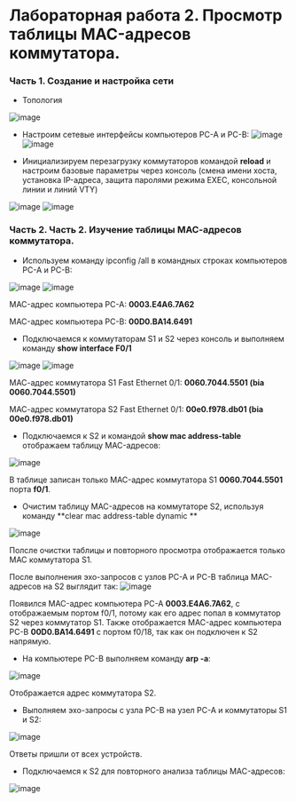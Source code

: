 # Лабораторная работа 2. Просмотр таблицы MAC-адресов коммутатора.
### Часть 1. Создание и настройка сети
- Топология

![image](https://user-images.githubusercontent.com/89464074/131843044-4f97c3a9-73f1-451d-8d96-2de7b902a006.png)

- Настроим сетевые интерфейсы компьютеров PC-A и PC-B:
![image](https://user-images.githubusercontent.com/89464074/131844243-dc5a25f4-eb2b-4d10-8601-7a1ead8a9d59.png) ![image](https://user-images.githubusercontent.com/89464074/131844407-1a944791-cf7a-415d-96a7-4d66e1cf70ec.png)

- Инициализируем перезагрузку коммутаторов командой **reload** и настроим базовые параметры через консоль (смена имени хоста, установка IP-адреса, защита паролями режима EXEC, консольной линии и линий VTY)

![image](https://user-images.githubusercontent.com/89464074/132118028-32d09088-01fe-40a4-a198-73a1f1947fd2.png)
![image](https://user-images.githubusercontent.com/89464074/132118191-4979eede-0df0-4d61-9c13-3772fa2a0daa.png)





### Часть 2. Часть 2. Изучение таблицы МАС-адресов коммутатора.

- Используем команду ipconfig /all в командных строках компьютеров PC-A и PC-B:

![image](https://user-images.githubusercontent.com/89464074/132118337-193243be-039d-47be-ab42-3cc4337fb8ca.png) ![image](https://user-images.githubusercontent.com/89464074/132118372-fb73e87c-e42d-45a2-a114-d2992c290637.png)



MAC-адрес компьютера PC-A: **0003.E4A6.7A62**

MAC-адрес компьютера PC-B: **00D0.BA14.6491**

- Подключаемся к коммутаторам S1 и S2 через консоль и выполняем команду **show interface F0/1**

![image](https://user-images.githubusercontent.com/89464074/132118404-4e555c73-8be3-4447-9775-139b0490e618.png) ![image](https://user-images.githubusercontent.com/89464074/132118431-d81f36ec-5c47-4c88-af58-d1e5d87c1a9b.png)

МАС-адрес коммутатора S1 Fast Ethernet 0/1: **0060.7044.5501 (bia 0060.7044.5501)**

МАС-адрес коммутатора S2 Fast Ethernet 0/1: **00e0.f978.db01 (bia 00e0.f978.db01)**

- Подключаемся к S2 и командой **show mac address-table** отображаем таблицу MAC-адресов:

![image](https://user-images.githubusercontent.com/89464074/132118530-e453f269-0b0d-429e-b9b2-2cb7aff0d4ee.png)

В таблице записан только MAC-адрес коммутатора S1 **0060.7044.5501** порта **f0/1**.

- Очистим таблицу MAC-адресов на коммутаторе S2, используя команду **clear mac address-table dynamic **

![image](https://user-images.githubusercontent.com/89464074/132118642-92e572c4-0d4d-4469-924e-d70dad0272d4.png)

Полсле очистки таблицы и повторного просмотра отображается только MAC коммутатора S1.

После выполнения эхо-запросов с узлов PC-A и PC-B таблица MAC-адресов на S2 выглядит так:
![image](https://user-images.githubusercontent.com/89464074/132118780-8374a14e-6b1a-4c60-a95c-b4cc545b0860.png)

Появился MAC-адрес компьютера PC-A **0003.E4A6.7A62**, с отображаемым портом f0/1, потому как его адрес попал в коммутатор S2 через коммутатор S1.
Также отображается MAC-адрес компьютера PC-B **00D0.BA14.6491** с портом f0/18, так как он подключен к S2 напрямую.

- На компьютере PC-B выполняем команду **arp -a**:

![image](https://user-images.githubusercontent.com/89464074/132119098-7a40c5d7-89f4-4cd7-8f70-57f1722c2817.png)

Отображается адрес коммутатора S2.

- Выполняем эхо-запросы с узла PC-B на узел PC-A и коммутаторы S1 и S2:

![image](https://user-images.githubusercontent.com/89464074/132119179-e8161f91-28be-41e5-95ce-4f6614750f3b.png)

Ответы пришли от всех устройств.

- Подключаемся к S2 для повторного анализа таблицы MAC-адресов:

![image](https://user-images.githubusercontent.com/89464074/132119237-afa15f99-e0c5-49a6-b2de-165dd7f0c3dd.png)




